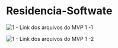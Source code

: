 # Residencia-Softwate

![1 - Link dos arquivos do MVP 1 -1](https://github.com/RodneyAssis/Residencia-Softwate/assets/84689274/41f9d8ee-d78d-4e3d-b5be-cad8f2835207)

![1 - Link dos arquivos do MVP 1 -2](https://github.com/RodneyAssis/Residencia-Softwate/assets/84689274/33667de8-a80e-4089-94ae-9d654e4d2d7a)
